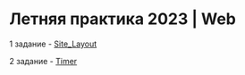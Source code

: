 # Летняя практика 2023 | Web

1 задание - [Site_Layout](https://github.com/easyagram/SummerPractice23/tree/Task1)

2 задание - [Timer](https://github.com/easyagram/SummerPractice23/tree/Task2)
